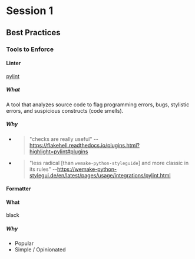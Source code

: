 # Session 1
## Best Practices
### Tools to Enforce
#### Linter
[pylint](https://www.pylint.org/)
##### What
A tool that analyzes source code to flag programming errors, bugs, stylistic errors, and suspicious constructs (code smells).
##### Why
* > "checks are really useful" --https://flakehell.readthedocs.io/plugins.html?highlight=pylint#plugins
* > "less radical [than `wemake-python-styleguide`] and more classic in its rules" --https://wemake-python-stylegui.de/en/latest/pages/usage/integrations/pylint.html

#### Formatter
#### What
black
##### Why
* Popular
* Simple / Opinionated
<!--stackedit_data:
eyJoaXN0b3J5IjpbLTE0MTM4NzE4OTEsMTMxOTY5MDQ4NCw0OT
U5OTUxMTUsMTc2OTQxMTg4OSwtNTQyNDM1MDc3XX0=
-->